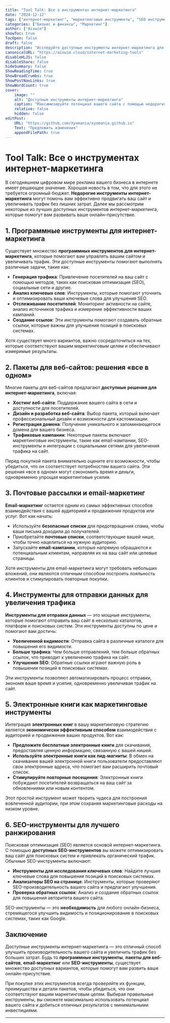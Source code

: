 ```yaml
---
title: "Tool Talk: Все о инструментах интернет-маркетинга"
date: "2024-12-12"
tags: ["интернет-маркетинг", "маркетинговые инструменты", "SEO инструменты", "продвижение сайтов", "email-маркетинг"]
categories: ["Бизнес и финансы", "Маркетинг"]
author: ["Aixwim"]
showToc: true
TocOpen: false
draft: false
description: "Исследуйте доступные инструменты интернет-маркетинга для улучшения производительности вашего сайта и увеличения трафика. Узнайте о недорогих решениях для email-маркетинга, SEO и других."
canonicalURL: "https://aixwim.cloud/internet-marketing-tools"
disableHLJS: false
disableShare: false
hideSummary: false
ShowReadingTime: true
ShowBreadCrumbs: true
ShowPostNavLinks: true
ShowWordCount: true
cover:
    image: ""
    alt: "Доступные инструменты интернет-маркетинга"
    caption: "Максимизируйте потенциал вашего сайта с помощью недорогих инструментов интернет-маркетинга."
    relative: false
    hidden: false
editPost:
    URL: "https://github.com/Xyomania/xyomania.github.io"
    Text: "Предложить изменения"
    appendFilePath: true
---
```


# Tool Talk: Все о инструментах интернет-маркетинга

В сегодняшнем цифровом мире реклама вашего бизнеса в интернете имеет решающее значение. Хорошая новость в том, что для этого не требуется огромный бюджет. **Недорогие инструменты интернет-маркетинга** могут помочь вам эффективно продвигать ваш сайт и увеличивать трафик без лишних затрат. Далее мы рассмотрим некоторые из лучших доступных инструментов интернет-маркетинга, которые помогут вам развивать ваше онлайн-присутствие.

## 1. **Программные инструменты для интернет-маркетинга**

Существует множество **программных инструментов для интернет-маркетинга**, которые помогают вам управлять вашим сайтом и увеличивать трафик. Эти доступные инструменты помогают выполнять различные задачи, такие как:

- **Генерация трафика**: Привлечение посетителей на ваш сайт с помощью методов, таких как поисковая оптимизация (SEO), социальные сети и другие.
- **Анализ ключевых слов**: Инструменты, которые помогают уточнить и оптимизировать ваши ключевые слова для улучшения SEO.
- **Отслеживание посетителей**: Мониторинг активности на сайте, анализ источников трафика и измерение эффективности ваших кампаний.
- **Создание ссылок**: Эти инструменты помогают создавать обратные ссылки, которые важны для улучшения позиций в поисковых системах.

Хотя существует много вариантов, важно сосредоточиться на тех, которые соответствуют вашим маркетинговым целям и обеспечивают измеримые результаты.

## 2. **Пакеты для веб-сайтов: решения «все в одном»**

Многие пакеты для веб-сайтов предлагают **доступные решения для интернет-маркетинга**, включая:

- **Хостинг веб-сайта**: Поддержание вашего сайта в сети и доступности для посетителей.
- **Дизайн и разработка веб-сайта**: Выбор пакета, который включает профессиональный дизайн и возможности для кастомизации.
- **Регистрация домена**: Получение уникального и запоминающегося домена для вашего бизнеса.
- **Трафиковые кампании**: Некоторые пакеты включают маркетинговые инструменты, такие как email-кампании, SEO-инструменты и интеграции с социальными сетями для увеличения трафика на сайт.

Перед покупкой пакета внимательно оцените его возможности, чтобы убедиться, что он соответствует потребностям вашего сайта. Эти решения «все в одном» могут сэкономить время и деньги, одновременно упрощая маркетинговые усилия.

## 3. **Почтовые рассылки и email-маркетинг**

**Email-маркетинг** остается одним из самых эффективных способов взаимодействия с вашей аудиторией и продвижения продуктов или услуг. Вот как начать:

- Используйте **безопасные списки** для предотвращения спама, чтобы ваши письма доходили до получателей.
- Приобретайте **почтовые списки**, соответствующие вашей нише, чтобы точно нацелиться на нужную аудиторию.
- Запускайте **email-кампании**, которые напрямую обращаются к потенциальным клиентам, направляя их на ваш сайт или целевые страницы.

Хотя инструменты для email-маркетинга могут требовать небольших вложений, они являются отличным способом построить лояльность клиентов и стимулировать повторные покупки.

## 4. **Инструменты для отправки данных для увеличения трафика**

**Инструменты для отправки данных** — это мощные инструменты, которые помогают отправить ваш сайт в несколько каталогов, платформ и поисковых систем. Эти инструменты доступны по цене и помогают вам достичь:

- **Увеличенной видимости**: Отправка сайта в различные каталоги для повышения его видимости.
- **Больше трафика**: Чем больше отправлений, тем больше обратных ссылок, что приводит к увеличению трафика на сайт.
- **Улучшения SEO**: Обратные ссылки играют важную роль в повышении позиций в поисковых системах.

Эти инструменты позволяют автоматизировать процесс отправки, экономя ваше время и усилия, одновременно увеличивая трафик на сайт.

## 5. **Электронные книги как маркетинговые инструменты**

Интеграция **электронных книг** в вашу маркетинговую стратегию является **экономически эффективным способом** взаимодействия с аудиторией и продвижения ваших продуктов. Вот как:

- **Предложите бесплатные электронные книги** для скачивания, предоставляя ценную информацию, связанную с вашей нишей.
- **Используйте электронные книги как лид-магниты**: В обмен на скачивание вашей электронной книги пользователи предоставляют свои электронные адреса, что помогает вам расширить почтовый список.
- **Стимулируйте повторные посещения**: Электронные книги побуждают посетителей возвращаться на ваш сайт за обновлениями или новым контентом.

Этот простой инструмент может творить чудеса для построения вовлеченной аудитории, при этом сохраняя маркетинговые расходы на низком уровне.

## 6. **SEO-инструменты для лучшего ранжирования**

Поисковая оптимизация (SEO) является основой интернет-маркетинга. С помощью **доступных SEO-инструментов** вы можете оптимизировать ваш сайт для поисковых систем и привлекать органический трафик. Обычные SEO-инструменты включают:

- **Инструменты для исследования ключевых слов**: Найдите лучшие ключевые слова для повышения позиций в поисковых системах.
- **Анализаторы SEO на странице**: Инструменты, которые проверяют SEO-производительность вашего сайта и предлагают улучшения.
- **Проверка обратных ссылок**: Анализ и создание обратных ссылок для повышения авторитета вашего сайта.

SEO-инструменты — это **необходимость** для любого онлайн-бизнеса, стремящегося улучшить видимость и позиционирование в поисковых системах, таких как Google.

## Заключение

Доступные инструменты интернет-маркетинга — это отличный способ улучшить производительность вашего сайта и увеличить трафик без больших затрат. Будь то **программные инструменты**, **пакеты для веб-сайтов**, **email-маркетинг** или **SEO-инструменты**, существует множество доступных вариантов, которые помогут вам развить ваше онлайн-присутствие.

При покупке этих инструментов всегда проверяйте их функции, преимущества и детали пакетов, чтобы убедиться, что они соответствуют вашим маркетинговым целям. Выбирая правильные инструменты, вы сможете максимально использовать потенциал вашего сайта и добиться отличных результатов с минимальными инвестициями.

---
